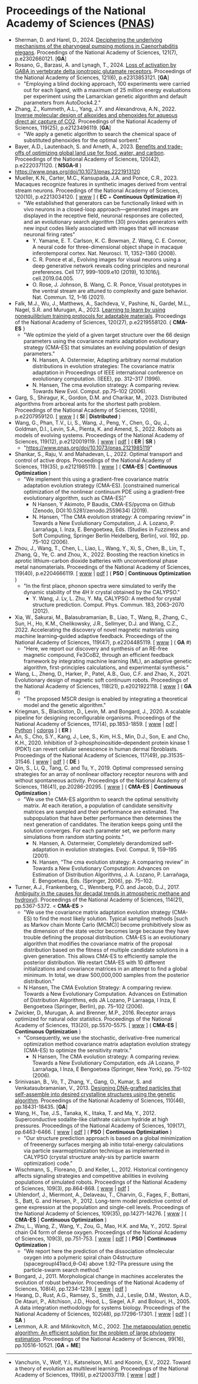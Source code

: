 # Proceedings of the National Academy of Sciences ([PNAS](https://www.pnas.org/))

* Sherman, D. and Harel, D., 2024. [Deciphering the underlying mechanisms of the pharyngeal pumping motions in Caenorhabditis elegans](https://www.pnas.org/doi/abs/10.1073/pnas.2302660121). Proceedings of the National Academy of Sciences, 121(7), p.e2302660121. [**GA**]
* Rosano, G., Barzasi, A. and Lynagh, T., 2024. [Loss of activation by GABA in vertebrate delta ionotropic glutamate receptors](https://www.pnas.org/doi/abs/10.1073/pnas.2313853121). Proceedings of the National Academy of Sciences, 121(6), p.e2313853121. [**GA**]
  * "Employing a blind docking approach, 100 experiments were carried out for each ligand, with a maximum of 25 million energy evaluations per experiment using the Lamarckian genetic algorithm and default parameters from AutoDock4.2."
* Zhang, Z., Kummeth, A.L., Yang, J.Y. and Alexandrova, A.N., 2022. [Inverse molecular design of alkoxides and phenoxides for aqueous direct air capture of CO2](https://www.pnas.org/doi/full/10.1073/pnas.2123496119?doi=10.1073%2Fpnas.2123496119). Proceedings of the National Academy of Sciences, 119(25), p.e2123496119. [**GA**]
  * "We apply a genetic algorithm to search the chemical space of substituted phenoxides for the optimal sorbent."
* Bayer, A.D., Lautenbach, S. and Arneth, A., 2023. [Benefits and trade-offs of optimizing global land use for food, water, and carbon](https://www.pnas.org/doi/abs/10.1073/pnas.2220371120). Proceedings of the National Academy of Sciences, 120(42), p.e2220371120. ( **NSGA-II** )
* https://www.pnas.org/doi/10.1073/pnas.2221913120
* Mueller, K.N., Carter, M.C., Kansupada, J.A. and Ponce, C.R., 2023. Macaques recognize features in synthetic images derived from ventral stream neurons. Proceedings of the National Academy of Sciences, 120(10), p.e2213034120. [ [www](https://www.pnas.org/doi/abs/10.1073/pnas.2213034120) ] ( **EC** + **Continuous Optimization** #)
  * "We established that generators can
be functionally linked with in vivo neurons in a closed-loop
approach—generated images are displayed in the receptive field,
neuronal responses are collected, and an evolutionary search algorithm
(30) provides generators with new input codes likely associated with images that will increase neuronal firing rates"
    * Y. Yamane, E. T. Carlson, K. C. Bowman, Z. Wang, C. E. Connor, A neural code for three-dimensional object shape in macaque inferotemporal cortex. Nat. Neurosci. 11, 1352–1360 (2008).
    * C. R. Ponce et al., Evolving images for visual neurons using a deep generative network reveals
coding principles and neuronal preferences. Cell 177, 999–1009.e10 (2019), 10.1016/j.
cell.2019.04.005.
    * O. Rose, J. Johnson, B. Wang, C. R. Ponce, Visual prototypes in the ventral stream are attuned to
complexity and gaze behavior. Nat. Commun. 12, 1–16 (2021).
* Falk, M.J., Wu, J., Matthews, A., Sachdeva, V., Pashine, N., Gardel, M.L., Nagel, S.R. and Murugan, A., 2023. [Learning to learn by using nonequilibrium training protocols for adaptable materials](https://www.pnas.org/doi/abs/10.1073/pnas.2219558120). Proceedings of the National Academy of Sciences, 120(27), p.e2219558120. { **CMA-ES** }
  * "We optimize the yield of a given target structure over the 66 design parameters using the covariance matrix adaptation evolutionary strategy (CMA-ES) that simulates an evolving population of design parameters."
    * N. Hansen, A. Ostermeier, Adapting arbitrary normal mutation distributions in evolution strategies: The covariance matrix adaptation in Proceedings of IEEE international conference on evolutionary computation. (IEEE), pp. 312–317 (1996).
    * N. Hansen, The cma evolution strategy: A comparing review. Towards New Evol. Comput. pp.75–102 (2006).
* Garg, S., Shiragur, K., Gordon, D.M. and Charikar, M., 2023. Distributed algorithms from arboreal ants for the shortest path problem. Proceedings of the National Academy of Sciences, 120(6), p.e2207959120. [ [www](https://www.pnas.org/doi/abs/10.1073/pnas.2207959120) ] ( **SI** | **Distributed** )
* Wang, G., Phan, T.V., Li, S., Wang, J., Peng, Y., Chen, G., Qu, J., Goldman, D.I., Levin, S.A., Pienta, K. and Amend, S., 2022. Robots as models of evolving systems. Proceedings of the National Academy of Sciences, 119(12), p.e2120019119. [ [www](https://www.pnas.org/doi/abs/10.1073/pnas.2120019119) | [pdf](https://www.pnas.org/doi/pdf/10.1073/pnas.2120019119) ] ( **ER** | **SR** )
  * "https://www.pnas.org/doi/10.1073/pnas.2121985119"
* Shankar, S., Raju, V. and Mahadevan, L., 2022. Optimal transport and control of active drops. Proceedings of the National Academy of Sciences, 119(35), p.e2121985119. [ [www](https://www.pnas.org/doi/10.1073/pnas.2121985119) ] ( **CMA-ES** | **Continuous Optimization** )
  * "We implement this using a gradient-free covariance matrix adaptation evolution strategy (CMA-ES). [constrained numerical optimization of the nonlinear continuum PDE using a gradient-free evolutionary algorithm, such as CMA-ES]"
    * N Hansen, Y Akimoto, P Baudis, CMA-ES/pycma on Github (Zenodo, DOI:10.5281/zenodo.2559634) (2019).
    * N. Hansen, “The CMA evolution strategy: A comparing review” in Towards a New Evolutionary Computation, J. A. Lozano, P. Larrañaga, I. Inza, E. Bengoetxea, Eds. (Studies in Fuzziness and Soft Computing, Springer Berlin Heidelberg, Berlin), vol. 192, pp. 75–102 (2006).
* Zhou, J., Wang, T., Chen, L., Liao, L., Wang, Y., Xi, S., Chen, B., Lin, T., Zhang, Q., Ye, C. and Zhou, X., 2022. Boosting the reaction kinetics in aprotic lithium-carbon dioxide batteries with unconventional phase metal nanomaterials. Proceedings of the National Academy of Sciences, 119(40), p.e2204666119. [ [www](https://www.pnas.org/doi/full/10.1073/pnas.2204666119) | [pdf](https://www.pnas.org/doi/pdf/10.1073/pnas.2204666119) ] ( **PSO** | **Continuous Optimization** )
  * "In the first place, phonon spectra were simulated to verify the dynamic stability of the 4H Ir crystal obtained by the CALYPSO."
    *  Y. Wang, J. Lv, L. Zhu, Y. Ma, CALYPSO: A method for crystal structure prediction. Comput. Phys. Commun. 183, 2063–2070 (2012).
* Xia, W., Sakurai, M., Balasubramanian, B., Liao, T., Wang, R., Zhang, C., Sun, H., Ho, K.M., Chelikowsky, J.R., Sellmyer, D.J. and Wang, C.Z., 2022. Accelerating the discovery of novel magnetic materials using machine learning–guided adaptive feedback. Proceedings of the National Academy of Sciences, 119(47), p.e2204485119. [ [www](https://www.pnas.org/doi/abs/10.1073/pnas.2204485119) ] ( **GA** #)
  * "Here, we report our discovery and synthesis of an RE-free magnetic compound, Fe3CoB2, through an efficient feedback framework by integrating machine learning (ML), an adaptive genetic algorithm, first-principles calculations, and experimental synthesis."
* Wang, L., Zheng, D., Harker, P., Patel, A.B., Guo, C.F. and Zhao, X., 2021. Evolutionary design of magnetic soft continuum robots. Proceedings of the National Academy of Sciences, 118(21), p.e2021922118. [ [www](https://www.pnas.org/doi/abs/10.1073/pnas.2021922118) ] ( **GA** #)
  * "The proposed MSCR design is enabled by integrating a theoretical model and the genetic algorithm."
* Kriegman, S., Blackiston, D., Levin, M. and Bongard, J., 2020. A scalable pipeline for designing reconfigurable organisms. Proceedings of the National Academy of Sciences, 117(4), pp.1853-1859. [ [www](https://www.pnas.org/content/117/4/1853) | [pdf](https://www.pnas.org/content/pnas/117/4/1853.full.pdf) | [Python](https://github.com/skriegman/reconfigurable_organisms) | [cdorgs](https://cdorgs.github.io/) ] ( **ER** )
* An, S., Cho, S.Y., Kang, J., Lee, S., Kim, H.S., Min, D.J., Son, E. and Cho, K.H., 2020. Inhibition of 3-phosphoinositide–dependent protein kinase 1 (PDK1) can revert cellular senescence in human dermal fibroblasts. Proceedings of the National Academy of Sciences, 117(49), pp.31535-31546. [ [www](https://www.pnas.org/doi/suppl/10.1073/pnas.1920338117) | [pdf](https://www.pnas.org/doi/pdf/10.1073/pnas.1920338117) ] ( **DE** )
* Qin, S., Li, Q., Tang, C. and Tu, Y., 2019. Optimal compressed sensing strategies for an array of nonlinear olfactory receptor neurons with and without spontaneous activity. Proceedings of the National Academy of Sciences, 116(41), pp.20286-20295. [ [www](https://www.pnas.org/doi/10.1073/pnas.1906571116) ] ( **CMA-ES** | **Continuous Optimization** )
  * "We use the CMA-ES algorithm to search the optimal sensitivity matrix. At each iteration, a population of candidate sensitivity matrices are sampled and their performance are estimated. The subpopulation that have better performance then determines the next generation of candidates. The iteration keeps going until the solution converges. For each parameter set, we perform many simulations from random starting points."
    * N. Hansen, A. Ostermeier, Completely derandomized self-adaptation in evolution strategies. Evol. Comput. 9, 159–195 (2001).
    * N. Hansen, “The cma evolution strategy: A comparing review” in Towards a New Evolutionary Computation: Advances on Estimation of Distribution Algorithms, J. A. Lozano, P. Larrañaga, E. Bengoetxea, Eds. (Springer, 2006), pp. 75–102.
* Turner, A.J., Frankenberg, C., Wennberg, P.O. and Jacob, D.J., 2017. [Ambiguity in the causes for decadal trends in atmospheric methane and hydroxyl](https://www.pnas.org/doi/10.1073/pnas.1616020114)). Proceedings of the National Academy of Sciences, 114(21), pp.5367-5372. < **CMA-ES** >
  * "We use the covariance matrix adaptation evolution strategy (CMA-ES) to find the most likely solution. Typical sampling methods [such as Markov chain Monte Carlo (MCMC)] become prohibitively slow as the dimension of the state vector becomes large because they have trouble defining the proposal distribution. CMA-ES is an evolutionary algorithm that modifies the covariance matrix of the proposal distribution based on the fitness of multiple candidate solutions in a given generation. This allows CMA-ES to efficiently sample the posterior distribution. We restart CMA-ES with 10 different initializations and covariance matrices in an attempt to find a global minimum. In total, we draw 500,000,000 samples from the posterior distribution."
  * N Hansen, The CMA Evolution Strategy: A comparing review. Towards a New Evolutionary Computation. Advances on Estimation of Distribution Algorithms, eds JA Lozano, P Larraaga, I Inza, E Bengoetxea (Springer, Berlin), pp. 75–102 (2006).
* Zwicker, D., Murugan, A. and Brenner, M.P., 2016. Receptor arrays optimized for natural odor statistics. Proceedings of the National Academy of Sciences, 113(20), pp.5570-5575. [ [www](https://www.pnas.org/doi/abs/10.1073/pnas.1600357113) ] ( **CMA-ES** | **Continuous Optimization** )
  * "Consequently, we use the stochastic, derivative-free numerical optimization method covariance matrix adaptation evolution strategy (CMA-ES) to optimize the sensitivity matrix."
    * N Hansen, The CMA evolution strategy: A comparing review. Towards a New Evolutionary Computation, eds JA Lozano, P Larrañaga, I Inza, E Bengoetxea (Springer, New York), pp. 75–102 (2006).
* Srinivasan, B., Vo, T., Zhang, Y., Gang, O., Kumar, S. and Venkatasubramanian, V., 2013. [Designing DNA-grafted particles that self-assemble into desired crystalline structures using the genetic algorithm](https://www.pnas.org/doi/abs/10.1073/pnas.1316533110). Proceedings of the National Academy of Sciences, 110(46), pp.18431-18435. [**GA**]
* Wang, H., Tse, J.S., Tanaka, K., Iitaka, T. and Ma, Y., 2012. Superconductive sodalite-like clathrate calcium hydride at high pressures. Proceedings of the National Academy of Sciences, 109(17), pp.6463-6466. [ [www](https://www.pnas.org/doi/full/10.1073/pnas.1118168109) | [pdf](https://www.pnas.org/doi/epdf/10.1073/pnas.1118168109) ] ( **PSO** | **Continuous Optimization** )
  * "Our structure prediction approach is based on a global minimization of freeenergy surfaces merging ab initio total-energy calculations via particle swarmoptimization technique as implemented in CALYPSO (crystal structure analy-sis by particle swarm optimization) code."
* Wischmann, S., Floreano, D. and Keller, L., 2012. Historical contingency affects signaling strategies and competitive abilities in evolving populations of simulated robots. Proceedings of the National Academy of Sciences, 109(3), pp.864-868. [ [www](https://www.pnas.org/content/109/3/864.short) | [pdf](https://www.pnas.org/content/pnas/109/3/864.full.pdf) ]
* Uhlendorf, J., Miermont, A., Delaveau, T., Charvin, G., Fages, F., Bottani, S., Batt, G. and Hersen, P., 2012. Long-term model predictive control of gene expression at the population and single-cell levels. Proceedings of the National Academy of Sciences, 109(35), pp.14271-14276. [ [www](https://www.pnas.org/doi/abs/10.1073/pnas.1206810109) ] ( **CMA-ES** | **Continuous Optimization** )
* Zhu, L., Wang, Z., Wang, Y., Zou, G., Mao, H.K. and Ma, Y., 2012. Spiral chain O4 form of dense oxygen. Proceedings of the National Academy of Sciences, 109(3), pp.751-753. [ [www](https://www.pnas.org/doi/full/10.1073/pnas.1119375109) | [pdf](https://www.pnas.org/doi/epdf/10.1073/pnas.1119375109) ] ( **PSO** | **Continuous Optimization** )
  * "We report here the prediction of the dissociation ofmolecular oxygen into a polymeric spiral chain O4structure (spacegroupI41∕acd,θ-O4) above 1.92-TPa pressure using the particle-swarm search method."
* Bongard, J., 2011. Morphological change in machines accelerates the evolution of robust behavior. Proceedings of the National Academy of Sciences, 108(4), pp.1234-1239. [ [www](https://www.pnas.org/content/108/4/1234.short) | [pdf](https://www.pnas.org/content/pnas/108/4/1234.full.pdf) ]
* Hwang, D., Rust, A.G., Ramsey, S., Smith, J.J., Leslie, D.M., Weston, A.D., De Atauri, P., Aitchison, J.D., Hood, L., Siegel, A.F. and Bolouri, H., 2005. A data integration methodology for systems biology. Proceedings of the National Academy of Sciences, 102(48), pp.17296-17301. [ [www](https://www.pnas.org/content/102/48/17296/) | [pdf](https://www.pnas.org/content/pnas/102/48/17296.full.pdf) ] ( **SA** )
* Lemmon, A.R. and Milinkovitch, M.C., 2002. [The metapopulation genetic algorithm: An efficient solution for the problem of large phylogeny estimation](https://www.pnas.org/doi/abs/10.1073/pnas.162224399). Proceedings of the National Academy of Sciences, 99(16), pp.10516-10521. [**GA** + **ME**]

******* *** *******

* Vanchurin, V., Wolf, Y.I., Katsnelson, M.I. and Koonin, E.V., 2022. Toward a theory of evolution as multilevel learning. Proceedings of the National Academy of Sciences, 119(6), p.e2120037119. [ [www](https://www.pnas.org/doi/abs/10.1073/pnas.2120037119) | [pdf](https://www.pnas.org/doi/pdf/10.1073/pnas.2120037119) ]
